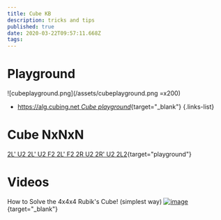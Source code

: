 ```yaml
---
title: Cube KB
description: tricks and tips
published: true
date: 2020-03-22T09:57:11.668Z
tags: 
---
```


# Playground
![cubeplayground.png](/assets/cubeplayground.png =x200)

- [https://alg.cubing.net *Cube playground*](https://alg.cubing.net){target="_blank"}
{.links-list}

# Cube NxNxN

[2L' U2 2L' U2 F2 2L' F2 2R U2 2R' U2 2L2](https://alg.cubing.net/?puzzle=4x4x4&type=alg&alg=2L-_U2_2L-_U2_F2_2L-_F2_2R_U2_2R-_U2_2L2&view=playback){target="playground"}


# Videos

How to Solve the 4x4x4 Rubik's Cube! (simplest way)
[![image](https://img.youtube.com/vi/xGiP_bfJVaw/0.jpg)](https://youtu.be/xGiP_bfJVaw){target="_blank"}

